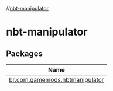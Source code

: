 //[nbt-manipulator](index.md)

# nbt-manipulator

## Packages

| Name |
|---|
| [br.com.gamemods.nbtmanipulator](nbt-manipulator/br.com.gamemods.nbtmanipulator/index.md) |
